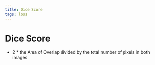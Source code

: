 ```yaml
---
title: Dice Score
tags: loss
---
```


# Dice Score
- 2 * the Area of Overlap divided by the total number of pixels in both images


































































































